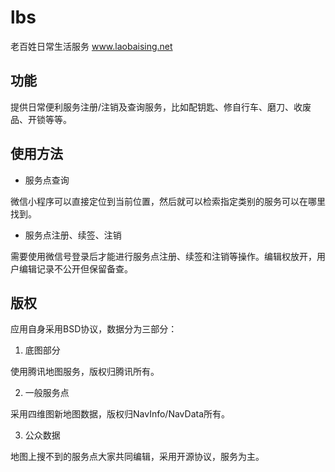 # lbs

老百姓日常生活服务
www.laobaising.net

## 功能

提供日常便利服务注册/注销及查询服务，比如配钥匙、修自行车、磨刀、收废品、开锁等等。

## 使用方法

+ 服务点查询

微信小程序可以直接定位到当前位置，然后就可以检索指定类别的服务可以在哪里找到。

+ 服务点注册、续签、注销

需要使用微信号登录后才能进行服务点注册、续签和注销等操作。编辑权放开，用户编辑记录不公开但保留备查。

## 版权

应用自身采用BSD协议，数据分为三部分：

1. 底图部分

使用腾讯地图服务，版权归腾讯所有。

2. 一般服务点

采用四维图新地图数据，版权归NavInfo/NavData所有。

3. 公众数据

地图上搜不到的服务点大家共同编辑，采用开源协议，服务为主。
